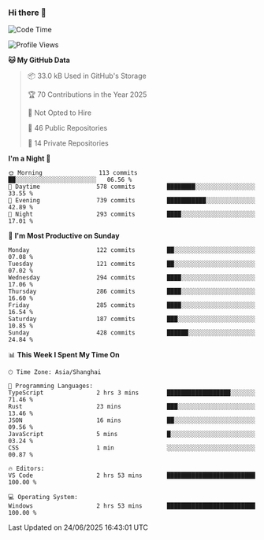 ### Hi there 👋

<!--
**robinWongM/robinWongM** is a ✨ _special_ ✨ repository because its `README.md` (this file) appears on your GitHub profile.

Here are some ideas to get you started:

- 🔭 I’m currently working on ...
- 🌱 I’m currently learning ...
- 👯 I’m looking to collaborate on ...
- 🤔 I’m looking for help with ...
- 💬 Ask me about ...
- 📫 How to reach me: ...
- 😄 Pronouns: ...
- ⚡ Fun fact: ...
-->

<!--START_SECTION:waka-->
![Code Time](http://img.shields.io/badge/Code%20Time-269%20hrs%2019%20mins-blue)

![Profile Views](http://img.shields.io/badge/Profile%20Views-1-blue)

**🐱 My GitHub Data** 

> 📦 33.0 kB Used in GitHub's Storage 
 > 
> 🏆 70 Contributions in the Year 2025
 > 
> 🚫 Not Opted to Hire
 > 
> 📜 46 Public Repositories 
 > 
> 🔑 14 Private Repositories 
 > 
**I'm a Night 🦉** 

```text
🌞 Morning                113 commits         ██░░░░░░░░░░░░░░░░░░░░░░░   06.56 % 
🌆 Daytime                578 commits         ████████░░░░░░░░░░░░░░░░░   33.55 % 
🌃 Evening                739 commits         ███████████░░░░░░░░░░░░░░   42.89 % 
🌙 Night                  293 commits         ████░░░░░░░░░░░░░░░░░░░░░   17.01 % 
```
📅 **I'm Most Productive on Sunday** 

```text
Monday                   122 commits         ██░░░░░░░░░░░░░░░░░░░░░░░   07.08 % 
Tuesday                  121 commits         ██░░░░░░░░░░░░░░░░░░░░░░░   07.02 % 
Wednesday                294 commits         ████░░░░░░░░░░░░░░░░░░░░░   17.06 % 
Thursday                 286 commits         ████░░░░░░░░░░░░░░░░░░░░░   16.60 % 
Friday                   285 commits         ████░░░░░░░░░░░░░░░░░░░░░   16.54 % 
Saturday                 187 commits         ███░░░░░░░░░░░░░░░░░░░░░░   10.85 % 
Sunday                   428 commits         ██████░░░░░░░░░░░░░░░░░░░   24.84 % 
```


📊 **This Week I Spent My Time On** 

```text
🕑︎ Time Zone: Asia/Shanghai

💬 Programming Languages: 
TypeScript               2 hrs 3 mins        ██████████████████░░░░░░░   71.46 % 
Rust                     23 mins             ███░░░░░░░░░░░░░░░░░░░░░░   13.46 % 
JSON                     16 mins             ██░░░░░░░░░░░░░░░░░░░░░░░   09.56 % 
JavaScript               5 mins              █░░░░░░░░░░░░░░░░░░░░░░░░   03.24 % 
CSS                      1 min               ░░░░░░░░░░░░░░░░░░░░░░░░░   00.87 % 

🔥 Editors: 
VS Code                  2 hrs 53 mins       █████████████████████████   100.00 % 

💻 Operating System: 
Windows                  2 hrs 53 mins       █████████████████████████   100.00 % 
```


 Last Updated on 24/06/2025 16:43:01 UTC
<!--END_SECTION:waka-->
